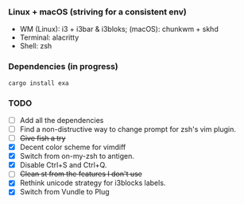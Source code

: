 ### Linux + macOS (striving for a consistent env)
* WM (Linux): i3 + i3bar & i3bloks; (macOS): chunkwm + skhd
* Terminal: alacritty
* Shell: zsh

### Dependencies (in progress)
```
cargo install exa
```

### TODO
- [ ] Add all the dependencies
- [ ] Find a non-distructive way to change prompt for zsh's vim plugin.
- [ ] ~~Give fish a try~~
- [x] Decent color scheme for vimdiff
- [x] Switch from on-my-zsh to antigen.
- [x] Disable Ctrl+S and Ctrl+Q.
- [ ] ~~Clean st from the features I don't use~~
- [x] Rethink unicode strategy for i3blocks labels.
- [x] Switch from Vundle to Plug
